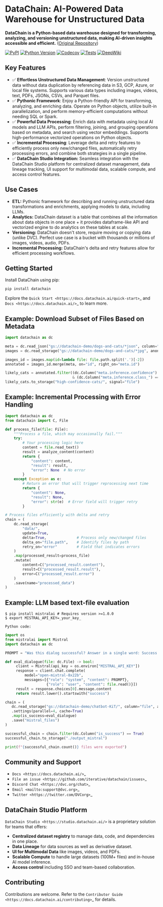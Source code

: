 # DataChain: AI-Powered Data Warehouse for Unstructured Data

**DataChain is a Python-based data warehouse designed for transforming, analyzing, and versioning unstructured data, making AI-driven insights accessible and efficient.** ([Original Repository](https://github.com/iterative/datachain))

[![PyPI](https://img.shields.io/pypi/v/datachain.svg)](https://pypi.org/project/datachain/)
[![Python Version](https://img.shields.io/pypi/pyversions/datachain)](https://pypi.org/project/datachain)
[![Codecov](https://codecov.io/gh/iterative/datachain/graph/badge.svg?token=byliXGGyGB)](https://codecov.io/gh/iterative/datachain)
[![Tests](https://github.com/iterative/datachain/actions/workflows/tests.yml/badge.svg)](https://github.com/iterative/datachain/actions/workflows/tests.yml)
[![DeepWiki](https://deepwiki.com/badge.svg)](https://deepwiki.com/iterative/datachain)

## Key Features

*   ✅ **Effortless Unstructured Data Management**: Version unstructured data without data duplication by referencing data in S3, GCP, Azure, or local file systems. Supports various data types including images, videos, text, PDFs, JSONs, CSVs, and Parquet files.
*   ✅ **Pythonic Framework**: Enjoy a Python-friendly API for transforming, analyzing, and enriching data. Operate on Python objects, utilize built-in parallelization, and perform memory-efficient computations without needing SQL or Spark.
*   ✅ **Powerful Data Processing**: Enrich data with metadata using local AI models and LLM APIs, perform filtering, joining, and grouping operations based on metadata, and search using vector embeddings. Supports high-performance vectorized operations on Python objects.
*   ✅ **Incremental Processing**:  Leverage delta and retry features to efficiently process only new/changed files, automatically retry processing errors, and combine both strategies in a single pipeline.
*   ✅ **DataChain Studio Integration:** Seamless integration with the DataChain Studio platform for centralized dataset management, data lineage tracking, UI support for multimodal data, scalable compute, and access control features.

## Use Cases

*   **ETL:** Pythonic framework for describing and running unstructured data transformations
   and enrichments, applying models to data, including LLMs.
*   **Analytics:** DataChain dataset is a table that combines all the information about data
   objects in one place + it provides dataframe-like API and vectorized engine to do analytics
   on these tables at scale.
*   **Versioning:** DataChain doesn't store, require moving or copying data (unlike DVC).
   Perfect use case is a bucket with thousands or millions of images, videos, audio, PDFs.
*   **Incremental Processing:** DataChain's delta and retry features allow for efficient
   processing workflows.

## Getting Started

Install DataChain using pip:

```bash
pip install datachain
```

Explore the `Quick Start <https://docs.datachain.ai/quick-start>`_ and `Docs <https://docs.datachain.ai/>`_ to learn more.

## Example: Download Subset of Files Based on Metadata

```python
import datachain as dc

meta = dc.read_json("gs://datachain-demo/dogs-and-cats/*json", column="meta", anon=True)
images = dc.read_storage("gs://datachain-demo/dogs-and-cats/*jpg", anon=True)

images_id = images.map(id=lambda file: file.path.split('.')[-2])
annotated = images_id.merge(meta, on="id", right_on="meta.id")

likely_cats = annotated.filter((dc.Column("meta.inference.confidence") > 0.93) \
                               & (dc.Column("meta.inference.class_") == "cat"))
likely_cats.to_storage("high-confidence-cats/", signal="file")
```

## Example: Incremental Processing with Error Handling

```python
import datachain as dc
from datachain import C, File

def process_file(file: File):
    """Process a file, which may occasionally fail."""
    try:
        # Your processing logic here
        content = file.read_text()
        result = analyze_content(content)
        return {
            "content": content,
            "result": result,
            "error": None  # No error
        }
    except Exception as e:
        # Return an error that will trigger reprocessing next time
        return {
            "content": None,
            "result": None,
            "error": str(e)  # Error field will trigger retry
        }

# Process files efficiently with delta and retry
chain = (
    dc.read_storage(
        "data/",
        update=True,
        delta=True,              # Process only new/changed files
        delta_on="file.path",    # Identify files by path
        retry_on="error"         # Field that indicates errors
    )
    .map(processed_result=process_file)
    .mutate(
        content=C("processed_result.content"),
        result=C("processed_result.result"),
        error=C("processed_result.error")
    )
    .save(name="processed_data")
)
```

## Example: LLM based text-file evaluation

```shell
$ pip install mistralai # Requires version >=1.0.0
$ export MISTRAL_API_KEY=_your_key_

Python code:
```

```python
import os
from mistralai import Mistral
import datachain as dc

PROMPT = "Was this dialog successful? Answer in a single word: Success or Failure."

def eval_dialogue(file: dc.File) -> bool:
     client = Mistral(api_key = os.environ["MISTRAL_API_KEY"])
     response = client.chat.complete(
         model="open-mixtral-8x22b",
         messages=[{"role": "system", "content": PROMPT},
                   {"role": "user", "content": file.read()}])
     result = response.choices[0].message.content
     return result.lower().startswith("success")

chain = (
   dc.read_storage("gs://datachain-demo/chatbot-KiT/", column="file", anon=True)
   .settings(parallel=4, cache=True)
   .map(is_success=eval_dialogue)
   .save("mistral_files")
)

successful_chain = chain.filter(dc.Column("is_success") == True)
successful_chain.to_storage("./output_mistral")

print(f"{successful_chain.count()} files were exported")
```

## Community and Support

*   `Docs <https://docs.datachain.ai/>`_
*   `File an issue <https://github.com/iterative/datachain/issues>`_
*   `Discord Chat <https://dvc.org/chat>`_
*   `Email <mailto:support@dvc.org>`_
*   `Twitter <https://twitter.com/DVCorg>`_

## DataChain Studio Platform

`DataChain Studio <https://studio.datachain.ai/>` is a proprietary solution for teams that offers:

*   **Centralized dataset registry** to manage data, code, and dependencies in one place.
*   **Data Lineage** for data sources as well as derivative dataset.
*   **UI for Multimodal Data** like images, videos, and PDFs.
*   **Scalable Compute** to handle large datasets (100M+ files) and in-house AI model inference.
*   **Access control** including SSO and team-based collaboration.

## Contributing

Contributions are welcome. Refer to the `Contributor Guide <https://docs.datachain.ai/contributing>`_ for details.